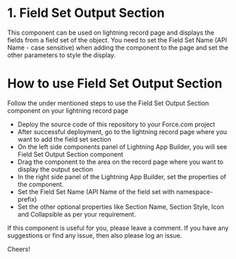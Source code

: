 # 1. Field Set Output Section
This component can be used on lightning record page and displays the fields from a field set of the object. You need to set the Field Set Name (API Name - case sensitive) when adding the component to the page and set the other parameters to style the display.

# How to use Field Set Output Section
Follow the under mentioned steps to use the Field Set Output Section component on your lightning record page
* Deploy the source code of this repository to your Force.com project
* After successful deployment, go to the lightning record page where you want to add the field set section
* On the left side components panel of Lightning App Builder, you will see Field Set Output Section component
* Drag the component to the area on the record page where you want to display the output section
* In the right side panel of the Lightning App Builder, set the properties of the component.
* Set the Field Set Name (API Name of the field set with namespace-prefix)
* Set the other optional properties like Section Name, Section Style, Icon and Collapsible as per your requirement.

If this component is useful for you, please leave a comment. If you have any suggestions or find any issue, then also please log an issue.

Cheers!
